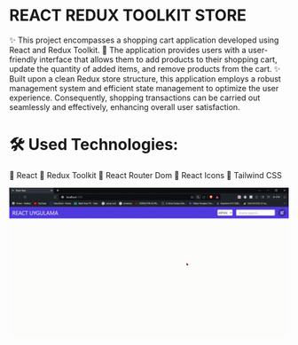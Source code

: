 # REACT REDUX TOOLKIT STORE
✨ This project encompasses a shopping cart application developed using React and Redux Toolkit.
🛒 The application provides users with a user-friendly interface that allows them to add products to their shopping cart, update the quantity of added items, and remove products from the cart.
✨ Built upon a clean Redux store structure, this application employs a robust management system and efficient state management to optimize the user experience. Consequently, shopping transactions can be carried out seamlessly and effectively, enhancing overall user satisfaction.

# 🛠 Used Technologies:
📌 React 
📌 Redux Toolkit 
📌 React Router Dom 
📌 React Icons
📌 Tailwind CSS

<img src="/public/project.gif" />
